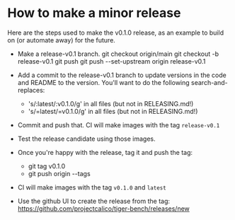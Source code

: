 # How to make a minor release

Here are the steps used to make the v0.1.0 release, as an example to build on (or automate away) for the future.

- Make a release-v0.1 branch.
    git checkout origin/main
    git checkout -b release-v0.1
    git push
    git push --set-upstream origin release-v0.1

- Add a commit to the release-v0.1 branch to update versions in the code and README to the version. You'll want to do the following search-and-replaces:
    - 's/:latest/:v0.1.0/g' in all files (but not in RELEASING.md!)
    - 's/=latest/=v0.1.0/g' in all files (but not in RELEASING.md!)
- Commit and push that.  CI will make images with the tag `release-v0.1`
- Test the release candidate using those images.
- Once you're happy with the release, tag it and push the tag:
    - git tag v0.1.0
    - git push origin --tags
- CI will make images with the tag `v0.1.0` and `latest`
- Use the github UI to create the release from the tag: https://github.com/projectcalico/tiger-bench/releases/new
